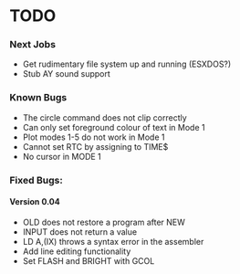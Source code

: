 # TODO
### Next Jobs
- Get rudimentary file system up and running (ESXDOS?)
- Stub AY sound support
### Known Bugs
- The circle command does not clip correctly
- Can only set foreground colour of text in Mode 1
- Plot modes 1-5 do not work in Mode 1
- Cannot set RTC by assigning to TIME$
- No cursor in MODE 1
### Fixed Bugs:
#### Version 0.04
- OLD does not restore a program after NEW
- INPUT does not return a value
- LD A,(IX) throws a syntax error in the assembler
- Add line editing functionality
- Set FLASH and BRIGHT with GCOL
